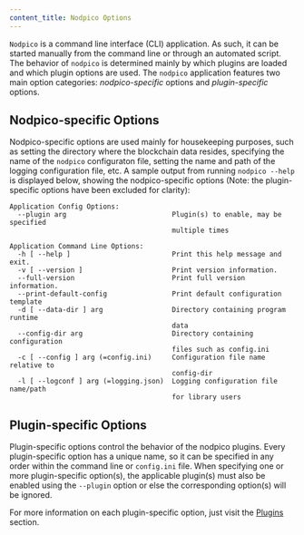 ```yaml
---
content_title: Nodpico Options
---
```


`Nodpico` is a command line interface (CLI) application. As such, it can be started manually from the command line or through an automated script. The behavior of `nodpico` is determined mainly by which plugins are loaded and which plugin options are used. The `nodpico` application features two main option categories: *nodpico-specific* options and *plugin-specific* options.

## Nodpico-specific Options

Nodpico-specific options are used mainly for housekeeping purposes, such as setting the directory where the blockchain data resides, specifying the name of the `nodpico` configuraton file, setting the name and path of the logging configuration file, etc. A sample output from running  `nodpico --help` is displayed below, showing the nodpico-specific options (Note: the plugin-specific options have been excluded for clarity):

```console
Application Config Options:
  --plugin arg                          Plugin(s) to enable, may be specified 
                                        multiple times

Application Command Line Options:
  -h [ --help ]                         Print this help message and exit.
  -v [ --version ]                      Print version information.
  --full-version                        Print full version information.
  --print-default-config                Print default configuration template
  -d [ --data-dir ] arg                 Directory containing program runtime 
                                        data
  --config-dir arg                      Directory containing configuration 
                                        files such as config.ini
  -c [ --config ] arg (=config.ini)     Configuration file name relative to 
                                        config-dir
  -l [ --logconf ] arg (=logging.json)  Logging configuration file name/path 
                                        for library users
```

## Plugin-specific Options

Plugin-specific options control the behavior of the nodpico plugins. Every plugin-specific option has a unique name, so it can be specified in any order within the command line or `config.ini` file. When specifying one or more plugin-specific option(s), the applicable plugin(s) must also be enabled using the `--plugin` option or else the corresponding option(s) will be ignored.

For more information on each plugin-specific option, just visit the [Plugins](../03_plugins/index.md) section.
